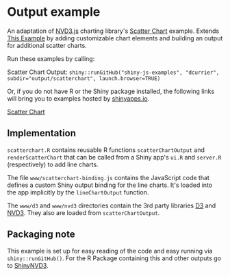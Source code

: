 # Output example

An adaptation of [NVD3.js](http://nv3d.org/) charting library's [Scatter Chart](http://nvd3.org/ghpages/scatter.html) example. Extends [This Example](http://github.com/jcheng5/shiny-js-examples) by adding customizable chart elements and building an output for additional scatter charts.  

Run these examples by calling:

Scatter Chart Output:
`shiny::runGitHub("shiny-js-examples", "dcurrier", subdir="output/scatterchart", launch.browser=TRUE)`


Or, if you do not have R or the Shiny package installed, the following links will bring you to examples hosted by [shinyapps.io](http://www.shinyapps.io).

[Scatter Chart](http://dcurrier.shinyapps.io/shiny-js-scatterchart)



## Implementation

`scatterchart.R` contains reusable R functions `scatterChartOutput` and `renderScatterChart` that can be called from a Shiny app's `ui.R` and `server.R` (respectively) to add line charts.

The file `www/scatterchart-binding.js` contains the JavaScript code that defines a custom Shiny output binding for the line charts. It's loaded into the app implicitly by the `lineChartOutput` function.

The `www/d3` and `www/nvd3` directories contain the 3rd party libraries [D3](http://d3js.org/) and [NVD3](http://nvd3.org/). They also are loaded from `scatterChartOutput`.


## Packaging note

This example is set up for easy reading of the code and easy running via `shiny::runGitHub()`.  For the R Package containing this and other outputs go to [ShinyNVD3](http://github.com/dcurrier/ShinyNVD3).
